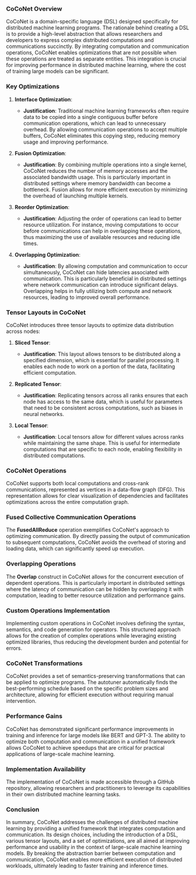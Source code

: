 ### CoCoNet Overview

CoCoNet is a domain-specific language (DSL) designed specifically for distributed machine learning programs. The rationale behind creating a DSL is to provide a high-level abstraction that allows researchers and developers to express complex distributed computations and communications succinctly. By integrating computation and communication operations, CoCoNet enables optimizations that are not possible when these operations are treated as separate entities. This integration is crucial for improving performance in distributed machine learning, where the cost of training large models can be significant.

### Key Optimizations

1. **Interface Optimization**: 
   - **Justification**: Traditional machine learning frameworks often require data to be copied into a single contiguous buffer before communication operations, which can lead to unnecessary overhead. By allowing communication operations to accept multiple buffers, CoCoNet eliminates this copying step, reducing memory usage and improving performance.

2. **Fusion Optimization**: 
   - **Justification**: By combining multiple operations into a single kernel, CoCoNet reduces the number of memory accesses and the associated bandwidth usage. This is particularly important in distributed settings where memory bandwidth can become a bottleneck. Fusion allows for more efficient execution by minimizing the overhead of launching multiple kernels.

3. **Reorder Optimization**: 
   - **Justification**: Adjusting the order of operations can lead to better resource utilization. For instance, moving computations to occur before communications can help in overlapping these operations, thus maximizing the use of available resources and reducing idle times.

4. **Overlapping Optimization**: 
   - **Justification**: By allowing computation and communication to occur simultaneously, CoCoNet can hide latencies associated with communication. This is particularly beneficial in distributed settings where network communication can introduce significant delays. Overlapping helps in fully utilizing both compute and network resources, leading to improved overall performance.

### Tensor Layouts in CoCoNet

CoCoNet introduces three tensor layouts to optimize data distribution across nodes:

1. **Sliced Tensor**: 
   - **Justification**: This layout allows tensors to be distributed along a specified dimension, which is essential for parallel processing. It enables each node to work on a portion of the data, facilitating efficient computation.

2. **Replicated Tensor**: 
   - **Justification**: Replicating tensors across all ranks ensures that each node has access to the same data, which is useful for parameters that need to be consistent across computations, such as biases in neural networks.

3. **Local Tensor**: 
   - **Justification**: Local tensors allow for different values across ranks while maintaining the same shape. This is useful for intermediate computations that are specific to each node, enabling flexibility in distributed computations.

### CoCoNet Operations

CoCoNet supports both local computations and cross-rank communications, represented as vertices in a data-flow graph (DFG). This representation allows for clear visualization of dependencies and facilitates optimizations across the entire computation graph.

### Fused Collective Communication Operations

The **FusedAllReduce** operation exemplifies CoCoNet's approach to optimizing communication. By directly passing the output of communication to subsequent computations, CoCoNet avoids the overhead of storing and loading data, which can significantly speed up execution.

### Overlapping Operations

The **Overlap** construct in CoCoNet allows for the concurrent execution of dependent operations. This is particularly important in distributed settings where the latency of communication can be hidden by overlapping it with computation, leading to better resource utilization and performance gains.

### Custom Operations Implementation

Implementing custom operations in CoCoNet involves defining the syntax, semantics, and code generation for operators. This structured approach allows for the creation of complex operations while leveraging existing optimized libraries, thus reducing the development burden and potential for errors.

### CoCoNet Transformations

CoCoNet provides a set of semantics-preserving transformations that can be applied to optimize programs. The autotuner automatically finds the best-performing schedule based on the specific problem sizes and architecture, allowing for efficient execution without requiring manual intervention.

### Performance Gains

CoCoNet has demonstrated significant performance improvements in training and inference for large models like BERT and GPT-3. The ability to optimize both computation and communication in a unified framework allows CoCoNet to achieve speedups that are critical for practical applications of large-scale machine learning.

### Implementation Availability

The implementation of CoCoNet is made accessible through a GitHub repository, allowing researchers and practitioners to leverage its capabilities in their own distributed machine learning tasks.

### Conclusion

In summary, CoCoNet addresses the challenges of distributed machine learning by providing a unified framework that integrates computation and communication. Its design choices, including the introduction of a DSL, various tensor layouts, and a set of optimizations, are all aimed at improving performance and usability in the context of large-scale machine learning models. By breaking the abstraction barrier between computation and communication, CoCoNet enables more efficient execution of distributed workloads, ultimately leading to faster training and inference times.